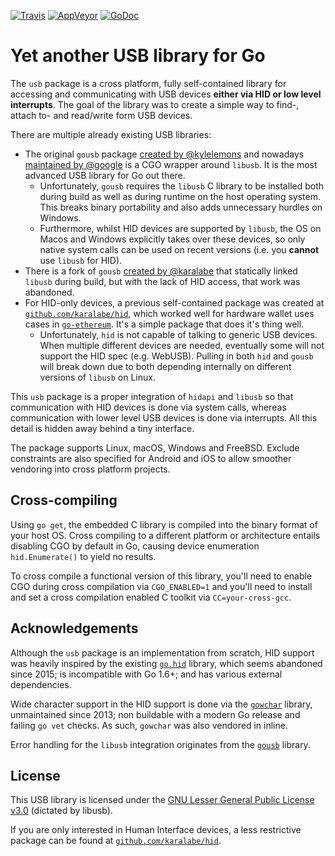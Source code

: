 [![Travis][travisimg]][travisurl]
[![AppVeyor][appveyorimg]][appveyorurl]
[![GoDoc][docimg]][docurl]

[travisimg]:   https://travis-ci.org/karalabe/usb.svg?branch=master
[travisurl]:   https://travis-ci.org/karalabe/usb
[appveyorimg]: https://ci.appveyor.com/api/projects/status/u96eq262bj2itprh/branch/master?svg=true
[appveyorurl]: https://ci.appveyor.com/project/karalabe/usb
[docimg]:      https://godoc.org/github.com/karalabe/usb?status.svg
[docurl]:      https://godoc.org/github.com/karalabe/usb

# Yet another USB library for Go

The `usb` package is a cross platform, fully self-contained library for accessing and communicating with USB devices **either via HID or low level interrupts**. The goal of the library was to create a simple way to find-, attach to- and read/write form USB devices.

There are multiple already existing USB libraries:

 * The original `gousb` package [created by @kylelemons](https://github.com/kylelemons/gousb) and nowadays [maintained by @google](https://github.com/google/gousb) is a CGO wrapper around `libusb`. It is the most advanced USB library for Go out there.
   * Unfortunately, `gousb` requires the `libusb` C library to be installed both during build as well as during runtime on the host operating system. This breaks binary portability and also adds unnecessary hurdles on Windows.
   * Furthermore, whilst HID devices are supported by `libusb`, the OS on Macos and Windows explicitly takes over these devices, so only native system calls can be used on recent versions (i.e. you **cannot** use `libusb` for HID).
 * There is a fork of `gousb` [created by @karalabe](https://github.com/karalabe/gousb) that statically linked `libusb` during build, but with the lack of HID access, that work was abandoned.
 * For HID-only devices, a previous self-contained package was created at [`github.com/karalabe/hid`](https://github.com/karalabe/hid), which worked well for hardware wallet uses cases in [`go-ethereum`](https://github.com/promethiumchain/promethium). It's a simple package that does it's thing well.
   * Unfortunately, `hid` is not capable of talking to generic USB devices. When multiple different devices are needed, eventually some will not support the HID spec (e.g. WebUSB). Pulling in both `hid` and `gousb` will break down due to both depending internally on different versions of `libusb` on Linux.

This `usb` package is a proper integration of `hidapi` and `libusb` so that communication with HID devices is done via system calls, whereas communication with lower level USB devices is done via interrupts. All this detail is hidden away behind a tiny interface.

The package supports Linux, macOS, Windows and FreeBSD. Exclude constraints are also specified for Android and iOS to allow smoother vendoring into cross platform projects.

## Cross-compiling

Using `go get`, the embedded C library is compiled into the binary format of your host OS. Cross compiling to a different platform or architecture entails disabling CGO by default in Go, causing device enumeration `hid.Enumerate()` to yield no results.

To cross compile a functional version of this library, you'll need to enable CGO during cross compilation via `CGO_ENABLED=1` and you'll need to install and set a cross compilation enabled C toolkit via `CC=your-cross-gcc`.

## Acknowledgements

Although the `usb` package is an implementation from scratch, HID support was heavily inspired by the existing [`go.hid`](https://github.com/GeertJohan/go.hid) library, which seems abandoned since 2015; is incompatible with Go 1.6+; and has various external dependencies.

Wide character support in the HID support is done via the [`gowchar`](https://github.com/orofarne/gowchar) library, unmaintained since 2013; non buildable with a modern Go release and failing `go vet` checks. As such, `gowchar` was also vendored in inline.

Error handling for the `libusb` integration originates from the [`gousb`](https://github.com/google/gousb) library.

## License

This USB library is licensed under the [GNU Lesser General Public License v3.0](https://www.gnu.org/licenses/lgpl-3.0.en.html) (dictated by libusb).

If you are only interested in Human Interface devices, a less restrictive package can be found at [`github.com/karalabe/hid`](https://github.com/karalabe/hid).
